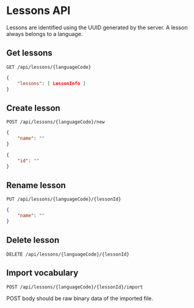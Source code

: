 # Lessons API
Lessons are identified using the UUID generated by the server. A lesson always belongs to a language.

## Get lessons
```
GET /api/lessons/{languageCode}
```

```json
{
	"lessons": [ LessonInfo ]
}
```

## Create lesson
```
POST /api/lessons/{languageCode}/new
```

```json
{
	"name": ""
}
```
```json
{
	"id": ""
}
```

## Rename lesson
```
PUT /api/lessons/{languageCode}/{lessonId}
```

```json
{
	"name": ""
}
```

## Delete lesson
```
DELETE /api/lessons/{languageCode}/{lessonId}
```

## Import vocabulary
```
POST /api/lessons/{languageCode}/{lessonId}/import
```
POST body should be raw binary data of the imported file.